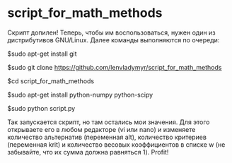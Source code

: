 script_for_math_methods
=======================

Скрипт допилен! Теперь, чтобы им воспользоваться, нужен один из дистрибутивов GNU/Linux. Далее команды выполняются по очереди:

$sudo apt-get install git

$sudo git clone https://github.com/lenvladymyr/script_for_math_methods

$cd script_for_math_methods

$sudo apt-get install python-numpy python-scipy

$sudo python script.py


Так запускается скрипт, но там остались мои значения. Для этого открываете его в любом редакторе (vi или nano) и изменяете количество альтернатив (переменная alt), количество критериев (переменная krit) и количество весовых коэффициентов в списке w (не забывайте, что их сумма должна равняться 1). Profit!
